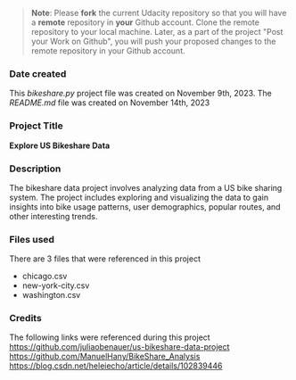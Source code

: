 >**Note**: Please **fork** the current Udacity repository so that you will have a **remote** repository in **your** Github account. Clone the remote repository to your local machine. Later, as a part of the project "Post your Work on Github", you will push your proposed changes to the remote repository in your Github account.

### Date created
This _bikeshare.py_ project file was created on November 9th, 2023.
The _README.md_ file was created on November 14th, 2023

### Project Title
**Explore US Bikeshare Data**

### Description
The bikeshare data project involves analyzing data from a US bike sharing system. The project includes exploring and visualizing the data to gain insights into bike usage patterns, user demographics, popular routes, and other interesting trends.

### Files used
There are 3 files that were referenced in this project
- chicago.csv
- new-york-city.csv
- washington.csv

### Credits
The following links were referenced during this project 
https://github.com/juliaobenauer/us-bikeshare-data-project
https://github.com/ManuelHany/BikeShare_Analysis
https://blog.csdn.net/heleiecho/article/details/102839446
